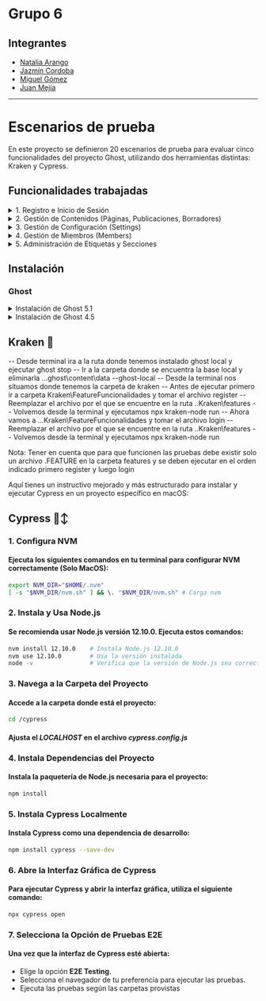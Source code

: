 # Grupo 6
## Integrantes
* [Natalia Arango](mailto:a.arandio@uniandes.edu.co)
* [Jazmín Cordoba](mailto:jn.cordobap1@uniandes.edu.co)
* [Miguel Gómez](mailto:ma.gomeza1@uniandes.edu.co)
* [Juan Mejía](mailto:je.mejiai1@uniandes.edu.co)

---------
# Escenarios de prueba
En este proyecto se definieron 20 escenarios de prueba para evaluar cinco funcionalidades del proyecto Ghost, utilizando dos herramientas distintas: Kraken y Cypress.

## Funcionalidades trabajadas

<details>
<summary> 1. Registro e Inicio de Sesión</summary>

**Responsable**: Angie Natalia Arandio Niño

**Funcionalidad** enfocada en el flujo de autenticación y registro de usuarios en la aplicación.

**Escenarios:**
1. Registro de un nuevo usuario con datos válidos.
2. Registro de un usuario con un correo electrónico ya registrado.
3. Registro de un usuario sin completar todos los campos requeridos.
4. Inicio de sesión con credenciales válidas.
5. Inicio de sesión con credenciales incorrectas.
6. Intento de inicio de sesión sin completar el campo de contraseña.
7. Verificación de mensaje de error al iniciar sesión con una cuenta no verificada (si aplica).
8. Inicio de sesión y redirección automática a la página de inicio.
9. Verificación de opciones de recuperación de contraseña.
10. Cierre de sesión exitoso y redirección a la página de inicio de sesión.

</details>

<details>
<summary> 2. Gestión de Contenidos (Páginas, Publicaciones, Borradores)</summary>


**Responsable**: Miguel Alejandro Gomez Alarcon

**Funcionalidad** que permite a los usuarios crear, editar y publicar contenido en forma de páginas o publicaciones.

**Escenarios:**
1. Creación de una nueva página y verificación en la lista de páginas.
2. Creación de una nueva publicación y verificación en la lista de publicaciones.
3. Guardar una publicación como borrador y verificar que aparece en la lista de borradores.
4. Editar el contenido de una página existente y guardar cambios.
5. Eliminar una publicación y verificar que no aparece en la lista de publicaciones.
6. Aplicar etiquetas a una publicación y verificar que se guardan correctamente.
7. Programar una publicación para una fecha futura y verificar el estado "Programado".
8. Previsualizar una publicación antes de publicarla.
9. Publicar una página y verificar que aparece correctamente en la vista del sitio.
10. Mover una publicación de "Borrador" a "Publicado" y verificar el cambio de estado.

</details>

<details>
<summary> 3. Gestión de Configuración (Settings)</summary>

**Responsable**: Jazmin Natalia Cordoba Puerto

**Funcionalidad** que incluye configuraciones generales y avanzadas de Ghost, como el ajuste de detalles del sitio y configuraciones de integraciones.

**Escenarios:**
1. Modificar el nombre del sitio en la configuración general y verificar el cambio en la interfaz.
2. Actualizar la descripción del sitio en la configuración general.
3. Configurar una integración personalizada en la sección avanzada y verificar su creación.
4. Desactivar una integración y verificar que desaparezca de la lista activa.
5. Configurar un mensaje de bienvenida en la página principal.
6. Habilitar la suscripción a newsletters y verificar que la opción esté disponible.
7. Configurar la inyección de código HTML en el encabezado de la página y verificar su efecto en la vista del sitio.
8. Configurar un banner de "Sitio en mantenimiento" y verificar que aparezca.
9. Ajustar el diseño de membresías y verificar la actualización en la vista del sitio.
10. Restablecer la configuración de integración personalizada y confirmar la eliminación de los cambios previos.

</details>

<details>
<summary> 4. Gestión de Miembros (Members)</summary>

**Responsable**: Miguel Alejandro Gomez Alarcon

**Funcionalidad** para gestionar los suscriptores o miembros que tienen acceso a las publicaciones y newsletters.

**Escenarios:**
1. Agregar un nuevo miembro y verificar que aparece en la lista de miembros.
2. Editar la información de un miembro existente y guardar los cambios.
3. Eliminar un miembro y verificar su eliminación de la lista.
4. Cambiar el estado de un miembro (por ejemplo, de activo a inactivo).
5. Filtrar la lista de miembros por estado (activo/inactivo) y verificar la precisión de la lista.
6. Enviar un newsletter de prueba a un miembro específico y verificar el mensaje de envío.
7. Habilitar la opción de que los miembros vean su historial de actividades.
8. Revisar el historial de actividad de un miembro.
9. Agregar un miembro y asignarle un rol específico (si la funcionalidad está habilitada).
10. Verificar que un miembro puede cancelar su membresía desde su perfil (si aplica).

</details>

<details>
<summary> 5. Administración de Etiquetas y Secciones</summary>

**Responsable**: Juan Esteban Mejía Isaza

**Funcionalidad** Permite a los administradores organizar el contenido usando etiquetas y gestionar secciones como Drafts, Published, etc.

**Escenarios:**
1. Crear una nueva etiqueta y verificar que esté disponible para asignar a publicaciones. 
2. Editar el nombre de una etiqueta existente y guardar los cambios. 
3. Eliminar una etiqueta y verificar que no aparece en la lista de etiquetas. 
4. Asignar múltiples etiquetas a una publicación y verificar que se guardan correctamente. 
5. Filtrar las publicaciones por etiqueta en la sección de Posts.
6. Mover una publicación de "Draft" a "Published" y verificar el cambio de estado. 
7. Crear una etiqueta desde una página de publicación y verificar que se guarde en la lista de etiquetas. 
8. Asignar una etiqueta a varias publicaciones y verificar la actualización. 
9. Verificar la visualización de publicaciones "Publicadas" en la vista de sitio. 
10. Eliminar una etiqueta de una publicación y verificar que no aparezca en la lista de etiquetas asignadas a esa publicación.

</details>

## Instalación


### Ghost

<details>
<summary>Instalación de Ghost 5.1</summary>


1. **Crea un directorio para tu instalación de Ghost**:

   Abre tu terminal y ejecuta:

   ```bash
   mkdir ~/ghost_5.1
   cd ~/ghost_5.1
   ```

2. **Instala Ghost CLI**:

   Ejecuta el siguiente comando:

   ```bash
   npm install -g ghost-cli
   ```

3. **Instala Ghost en la versión específica**:

   Ejecuta el siguiente comando para instalar Ghost 5.1 en tu carpeta:

   ```bash
   ghost install local 5.1.0
   ```

4. **Configura y ejecuta Ghost**:

   Una vez finalizada la instalación, inicia Ghost con:

   ```bash
   ghost start
   ```

5. **Accede al panel de administración**:

   Visita `http://localhost:2368/ghost` para acceder a la interfaz de administración y crear tu usuario.

6. **Detener y reiniciar Ghost**:

   Usa `ghost stop` para detener Ghost y `ghost start` para reiniciarlo cuando sea necesario.

</details>

<details>
<summary>Instalación de Ghost 4.5</summary>

1. **Crea un directorio para tu instalación de Ghost**:

   Abre tu terminal y ejecuta:

   ```bash
   mkdir ~/ghost_4.5
   cd ~/ghost_4.5
   ```

2. **Instala Ghost CLI**:

   Ejecuta el siguiente comando:

   ```bash
   npm install -g ghost-cli@1.15.0
   ```

3. **Instala Ghost en la versión específica**:

   Ejecuta el siguiente comando para instalar Ghost 4.5 en tu carpeta:

   ```bash
   ghost install local 4.5.1
   ```

4. **Configura y ejecuta Ghost**:

   Una vez finalizada la instalación, inicia Ghost con:

   ```bash
   ghost start
   ```

5. **Accede al panel de administración**:

   Visita `http://localhost:2368/ghost` para acceder a la interfaz de administración y crear tu usuario.

6. **Detener y reiniciar Ghost**:

   Usa `ghost stop` para detener Ghost y `ghost start` para reiniciarlo cuando sea necesario.

</details>



## Kraken 🐙
-- Desde terminal ira a la ruta donde tenemos instalado ghost local y ejecutar ghost stop
-- Ir a la carpeta donde se encuentra la base local y eliminarla ...ghost\content\data --ghost-local
-- Desde la terminal nos situamos donde tenemos la carpeta de kraken 
-- Antes de ejecutar primero ir a carpeta Kraken\FeatureFuncionalidades y tomar el archivo register 
-- Reemplazar el archivo por el que se encuentre en la ruta ..Kraken\features 
-- Volvemos desde la terminal  y  ejecutamos  npx kraken-node run
-- Ahora vamos a  ...Kraken\FeatureFuncionalidades y tomar el archivo login 
-- Reemplazar el archivo por el que se encuentre en la ruta ..Kraken\features 
-- Volvemos desde la terminal y ejecutamos  npx kraken-node run

Nota: Tener en cuenta que para que funcionen las pruebas debe existir solo un archivo .FEATURE en la carpeta features y 
se deben ejecutar en el orden indicado primero register y luego login


Aquí tienes un instructivo mejorado y más estructurado para instalar y ejecutar Cypress en un proyecto específico en macOS:



## Cypress 🙂‍↕️

### 1. Configura NVM

#### Ejecuta los siguientes comandos en tu terminal para configurar NVM correctamente (Solo MacOS):

```bash
export NVM_DIR="$HOME/.nvm"
[ -s "$NVM_DIR/nvm.sh" ] && \. "$NVM_DIR/nvm.sh" # Carga nvm
```

### 2. Instala y Usa Node.js

#### Se recomienda usar Node.js versión 12.10.0. Ejecuta estos comandos:

```bash
nvm install 12.10.0    # Instala Node.js 12.10.0
nvm use 12.10.0        # Usa la versión instalada
node -v                # Verifica que la versión de Node.js sea correcta
```

### 3. Navega a la Carpeta del Proyecto

#### Accede a la carpeta donde está el proyecto:

```bash
cd /cypress
```

#### Ajusta el *LOCALHOST* en el archivo *cypress.config.js*

### 4. Instala Dependencias del Proyecto

#### Instala la paquetería de Node.js necesaria para el proyecto:

```bash
npm install
```

### 5. Instala Cypress Localmente

#### Instala Cypress como una dependencia de desarrollo:

```bash
npm install cypress --save-dev
```

### 6. Abre la Interfaz Gráfica de Cypress

#### Para ejecutar Cypress y abrir la interfaz gráfica, utiliza el siguiente comando:

```bash
npx cypress open
```

### 7. Selecciona la Opción de Pruebas E2E

#### Una vez que la interfaz de Cypress esté abierta:

- Elige la opción **E2E Testing**.
- Selecciona el navegador de tu preferencia para ejecutar las pruebas.
- Ejecuta las pruebas según las carpetas provistas


